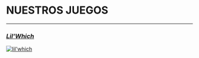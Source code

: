# **NUESTROS JUEGOS**

---

### [ _Lil'Which_](lilWhich.md)


[![lil'which](Página%20Web/img/Logo%20(PROVISIONAL).png)](lilWhich.md)
